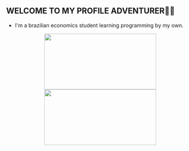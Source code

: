 ## WELCOME TO MY PROFILE ADVENTURER🐱‍👤
 - I'm a brazilian economics student learning programming by my own.
<div align="center">
  <a href="https://github.com/Luiz-Eduardo-de-Lima">
  <img height="150em" width = "300em" src="https://github-readme-stats.vercel.app/api?username=Luiz-Eduardo-de-Lima&show_icons=true&theme=dark&include_all_commits=true&count_private=true"/>
  <img height="150em" width = "300em" src="https://github-readme-stats.vercel.app/api/top-langs/?username=Luiz-Eduardo-de-Lima&layout=compact&langs_count=7&theme=dark"/>
</div>
